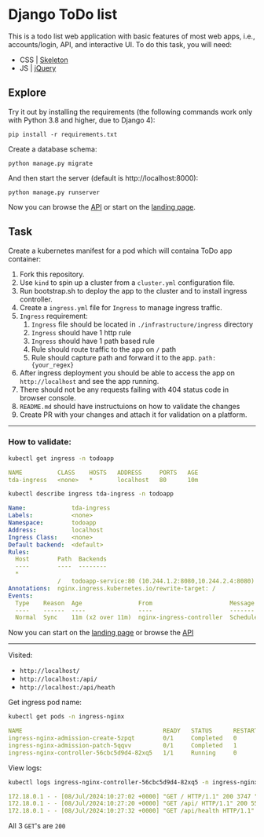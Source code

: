 # Django ToDo list

This is a todo list web application with basic features of most web apps, i.e., accounts/login, API, and interactive UI. To do this task, you will need:

- CSS | [Skeleton](http://getskeleton.com/)
- JS  | [jQuery](https://jquery.com/)

## Explore

Try it out by installing the requirements (the following commands work only with Python 3.8 and higher, due to Django 4):

```
pip install -r requirements.txt
```

Create a database schema:

```
python manage.py migrate
```

And then start the server (default is http://localhost:8000):

```
python manage.py runserver
```

Now you can browse the [API](http://localhost:8000/api/) or start on the [landing page](http://localhost:8000/).

## Task

Create a kubernetes manifest for a pod which will containa ToDo app container:

1. Fork this repository.
1. Use `kind` to spin up a cluster from a `cluster.yml` configuration file.
1. Run bootstrap.sh to deploy the app to the cluster and to install ingress controller.
1. Create a `ingress.yml` file for `Ingress` to manage ingress traffic.
1. `Ingress` requirement:
    1. `Ingress` file should be located in `./infrastructure/ingress` directory
    2. `Ingress` should have 1 http rule
    3. `Ingress` should have 1 path based rule
    4. Rule should route traffic to the app on `/` path
    5. Rule should capture path and forward it to the app.  `path: {your_regex}`
1. After ingress deployment you should be able to access the app on `http://localhost` and see the app running.
1. There should not be any requests failing with 404 status code in browser console.
1. `README.md` should have instructuions on how to validate the changes
1. Create PR with your changes and attach it for validation on a platform.

---

### How to validate:

```bash
kubectl get ingress -n todoapp
```
```yaml
NAME          CLASS    HOSTS   ADDRESS     PORTS   AGE
tda-ingress   <none>   *       localhost   80      10m
```

```bash
kubectl describe ingress tda-ingress -n todoapp
```
```yaml
Name:             tda-ingress
Labels:           <none>
Namespace:        todoapp
Address:          localhost
Ingress Class:    <none>
Default backend:  <default>
Rules:
  Host        Path  Backends
  ----        ----  --------
  *
              /   todoapp-service:80 (10.244.1.2:8080,10.244.2.4:8080)
Annotations:  nginx.ingress.kubernetes.io/rewrite-target: /
Events:
  Type    Reason  Age                From                      Message
  ----    ------  ----               ----                      -------
  Normal  Sync    11m (x2 over 11m)  nginx-ingress-controller  Scheduled for sync
```

Now you can start on the [landing page](http://localhost/) or browse the [API](http://localhost:/api/)

---

Visited:
 - `http://localhost/`
 - `http://localhost:/api/`
 - `http://localhost:/api/heath`

Get ingress pod name:
```bash
kubectl get pods -n ingress-nginx
```
```yaml
NAME                                        READY   STATUS      RESTARTS   AGE
ingress-nginx-admission-create-5zpqt        0/1     Completed   0          65m
ingress-nginx-admission-patch-5qqvv         0/1     Completed   1          65m
ingress-nginx-controller-56cbc5d9d4-82xq5   1/1     Running     0          65m
```

View logs:
```bash
kubectl logs ingress-nginx-controller-56cbc5d9d4-82xq5 -n ingress-nginx
```
```yaml
172.18.0.1 - - [08/Jul/2024:10:27:02 +0000] "GET / HTTP/1.1" 200 3747 "-" "Mozilla/5.0 (Windows NT 10.0; Win64; x64) AppleWebKit/537.36 (KHTML, like Gecko) Chrome/126.0.0.0 Safari/537.36" 816 0.019 [todoapp-todoapp-service-80] [] 10.244.1.2:8080 3747 0.019 200 f4d30fe9a4ae61d4379095042778f51b
172.18.0.1 - - [08/Jul/2024:10:27:20 +0000] "GET /api/ HTTP/1.1" 200 5592 "-" "Mozilla/5.0 (Windows NT 10.0; Win64; x64) AppleWebKit/537.36 (KHTML, like Gecko) Chrome/126.0.0.0 Safari/537.36" 820 0.010 [todoapp-todoapp-service-80] [] 10.244.2.4:8080 5592 0.010 200 4b9b01e5275d1ea4927e5eb699bdcaf7
172.18.0.1 - - [08/Jul/2024:10:27:32 +0000] "GET /api/health HTTP/1.1" 200 9 "-" "Mozilla/5.0 (Windows NT 10.0; Win64; x64) AppleWebKit/537.36 (KHTML, like Gecko) Chrome/126.0.0.0 Safari/537.36" 774 0.056 [todoapp-todoapp-service-80] [] 10.244.1.2:8080 9 0.056 200 fa45e7bd54c53009d2475dc9662102e3
```

All 3 `GET`'s are `200`
